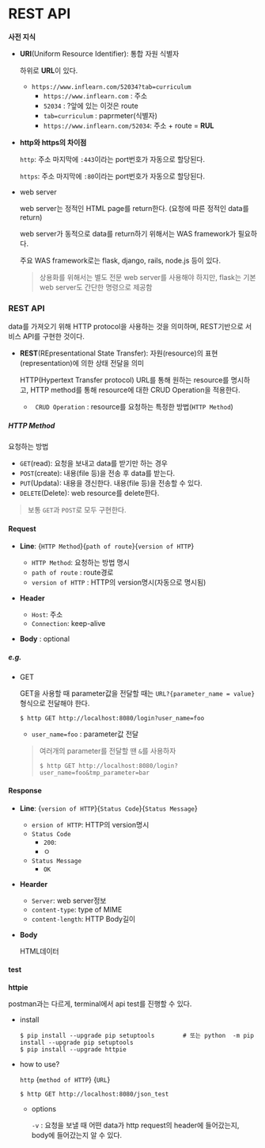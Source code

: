 # REST API



**사전 지식**

- **URI**(Uniform Resource Identifier): 통합 자원 식별자

  하위로 **URL**이 있다.

  - `https://www.inflearn.com/52034?tab=curriculum`
    - `https://www.inflearn.com` : 주소
    - `52034` : ?앞에 있는 이것은 route
    - `tab=curriculum` : paprmeter(식별자)
    - `https://www.inflearn.com/52034`: 주소 + route = **RUL**

  

- **http와 https의 차이점**

  `http`: 주소 마지막에 `:443`이라는 port번호가 자동으로 할당된다.

  `https`: 주소 마지막에 `:80`이라는 port번호가 자동으로 할당된다.



- web server

  web server는 정적인 HTML page를 return한다.  (요청에 따른 정적인 data를 return)

  web server가 동적으로 data를 return하기 위해서는 WAS framework가 필요하다.

  주요 WAS framework로는 flask, django, rails, node.js 등이 있다.

  > 상용화를 위해서는 별도 전문 web server를 사용해야 하지만, flask는 기본 web server도 간단한 명령으로 제공함



### REST API

data를 가져오기 위해 HTTP protocol을 사용하는 것을 의미하며, REST기반으로 서비스 API를 구현한 것이다.

- **REST**(REpresentational State Transfer): 자원(resource)의 표현(representation)에 의한 상태 전달을 의미

  HTTP(Hypertext Transfer protocol) URL를 통해 원하는 resource를 명시하고, HTTP method를 통해 resource에 대한 CRUD Operation을 적용한다.

  - ` CRUD Operation` : resource를 요청하는 특정한 방법(`HTTP Method`) 



##### HTTP Method

요청하는 방법 

- `GET`(read): 요청을 보내고 data를 받기만 하는 경우
- `POST`(create): 내용(file 등)을 전송 후 data를 받는다.
- `PUT`(Updata): 내용을 갱신한다. 내용(file 등)을 전송할 수 있다.
- `DELETE`(Delete): web resource를 delete한다.

> 보통 `GET`과 `POST`로 모두 구현한다.



#### Request

- **Line**: {`HTTP Method`}{`path of route`}{`version of HTTP`}
  - `HTTP Method`: 요청하는 방법 명시
  - `path of route` : route경로
  - `version of HTTP` : HTTP의 version명시(자동으로 명시됨)

- **Header**
  - `Host`: 주소
  - `Connection`:  keep-alive
- **Body** : optional



##### e.g.

- GET

  GET을 사용할 때 parameter값을 전달할 때는 `URL?{parameter_name = value}` 형식으로 전달해야 한다.

  ```
  $ http GET http://localhost:8080/login?user_name=foo
  ```

  - `user_name=foo` : parameter값 전달

  > 여러개의 parameter를 전달할 땐 `&`를 사용하자
  >
  > ```
  > $ http GET http://localhost:8080/login?user_name=foo&tmp_parameter=bar
  > ```

  







#### Response

- **Line**: {`version of HTTP`}{`Status Code`}{`Status Message`}
  - `ersion of HTTP`: HTTP의 version명시
  - `Status Code`
    - `200`:
    - ㅇ
  - `Status Message`
    - `OK`

- **Hearder**

  - `Server`: web server정보
  - `content-type`:   type of MIME 
  - `content-length`: HTTP Body길이

- **Body** 

  HTML데이터





#### test

**httpie**

postman과는 다르게, terminal에서 api test를 진행할 수 있다.

- install 

  ```
  $ pip install --upgrade pip setuptools		# 또는 python  -m pip install --upgrade pip setuptools
  $ pip install --upgrade httpie
  ```



- how to use?

  `http` {`method of HTTP`} {`URL`}

  ```
  $ http GET http://localhost:8080/json_test
  ```

  

  - options

    `-v` : 요청을 보낼 때 어떤 data가 http request의 header에 들어갔는지, body에 들어갔는지 알 수 있다. 







